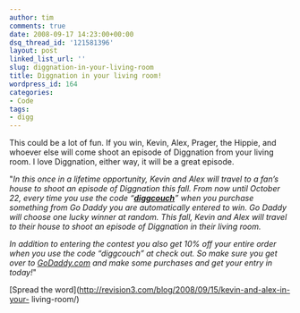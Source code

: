 ```yaml
---
author: tim
comments: true
date: 2008-09-17 14:23:00+00:00
dsq_thread_id: '121581396'
layout: post
linked_list_url: ''
slug: diggnation-in-your-living-room
title: Diggnation in your living room!
wordpress_id: 164
categories:
- Code
tags:
- digg
---
```


This could be a lot of fun.  If you win, Kevin, Alex, Prager, the Hippie, and
whoever else will come shoot an episode of Diggnation from your living room. I
love Diggnation, either way, it will be a great episode.  
  
"_In this once in a lifetime opportunity, Kevin and Alex will travel to a
fan’s house to shoot an episode of Diggnation this fall. From now until
October 22, every time you use the code
“**[diggcouch](http://www.godaddy.com/)**” when you purchase something from Go
Daddy you are automatically entered to win. Go Daddy will choose one lucky
winner at random. This fall, Kevin and Alex will travel to their house to
shoot an episode of Diggnation in their living room._  
  
_In addition to entering the contest you also get 10% off your entire order
when you use the code “diggcouch” at check out. So make sure you get over to
[GoDaddy.com](http://www.godaddy.com/) and make some purchases and get your
entry in today!_"  
  
[Spread the word](http://revision3.com/blog/2008/09/15/kevin-and-alex-in-your-
living-room/)

